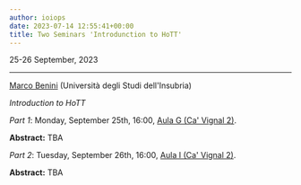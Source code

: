 ```yaml
---
author: ioiops
date: 2023-07-14 12:55:41+00:00
title: Two Seminars 'Introdunction to HoTT'
---
```


25-26 September, 2023

---

[Marco Benini](https://marcobenini.me/) (Università degli Studi dell'Insubria)

_Introduction to HoTT_

_Part 1_: Monday, September 25th, 16:00, [Aula G (Ca' Vignal 2)](https://www.di.univr.it/?ent=luogo&id=29).

**Abstract:**
TBA

_Part 2_: Tuesday, September 26th, 16:00, [Aula I (Ca' Vignal 2)](https://www.di.univr.it/?ent=luogo&id=31).

**Abstract:**
TBA
